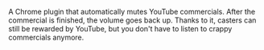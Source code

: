 A Chrome plugin that automatically mutes YouTube commercials. After the commercial is finished, the volume goes back up. Thanks to it, casters can still be rewarded by YouTube, but you don't have to listen to crappy commercials anymore.
